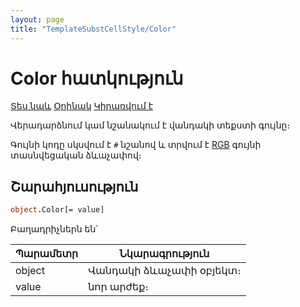 ```yaml
---
layout: page
title: "TemplateSubstCellStyle/Color"
---
```

    
# Color հատկություն

[Տես նաև](../TemplateSubstCellStyle.md) [Օրինակ](../../Examples/E_TemplateSubstCellStyle.md) [Կիրառվում է](../TemplateSubstCellStyle.md)

Վերադարձնում կամ նշանակում է վանդակի տեքստի գույնը։

Գույնի կոդը սկսվում է `#` նշանով և տրվում է [RGB](../../RGBColorCodes.html) գույնի տասնվեցական ձևաչափով։

## Շարահյուսություն

```vb
object.Color[= value]
```

Բաղադրիչներն են՝

| Պարամետր | Նկարագրություն |
|--|--|
| object | Վանդակի ձևաչափի օբյեկտ։ |
| value | նոր արժեք։ |
